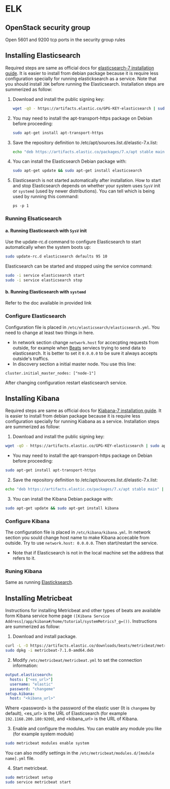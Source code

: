 # ELK
## OpenStack security group
Open 5601 and 9200 tcp ports in the security group rules

## Installing Elasticsearch
Required steps are same as official docs for  [elasticsearch-7 installation guide](https://www.elastic.co/guide/en/elasticsearch/reference/7.1/deb.html).
It is easier to install from debian package because it is require less configuration
specially for running elasticksearch as a service. 
Note that you should install `JDK` before running the Elasticsearch.
Installation steps are summerized as follow:

1. Download and install the public signing key:
   
    ``` sh
    wget -qO - https://artifacts.elastic.co/GPG-KEY-elasticsearch | sudo apt-key add -
    ```
2. You may need to install the apt-transport-https package on Debian before proceeding:

    ```sh
    sudo apt-get install apt-transport-https
    ``` 
3. Save the repository definition to /etc/apt/sources.list.d/elastic-7.x.list:
    
    ```sh
    echo "deb https://artifacts.elastic.co/packages/7.x/apt stable main" | sudo tee -a /etc/apt/sources.list.d/elastic-7.x.list
    ```
4. You can install the Elasticsearch Debian package with:

    ``` sh
    sudo apt-get update && sudo apt-get install elasticsearch
    ```

5. Elasticsearch is not started automatically after installation. How to start and stop Elasticsearch depends on whether your system uses `SysV` init or `systemd` (used by newer distributions). You can tell which is being used by running this command:
    ```
    ps -p 1
    ```
### Running Elsaticsearch <a name="runelastic"></a>
#### a. Running Elasticsearch with `SysV` init 
Use the update-rc.d command to configure Elasticsearch to start automatically when the system boots up:
 
```sh
sudo update-rc.d elasticsearch defaults 95 10
```
   Elasticsearch can be started and stopped using the service command:

```sh
sudo -i service elasticsearch start
sudo -i service elasticsearch stop
```
#### b. Running Elasticsearch with `systemd`
Refer to the doc available in provided link 

### Configure Elasticsearch
Configuration file is placed in `/etc/elasticsearch/elasticsearch.yml`. You need to change at least two things in here. 
* In network section change `network.host` for accecpting requests from outside, for    example when [Beats](https://www.elastic.co/products/beats) serviecs trying to       send data to elasticsearch. It is better to set it `0.0.0.0` to be sure it always    accepts outside's traffics. 
* In discovery section a initial master node. You use this line:                     

``` 
cluster.initial_master_nodes: ["node-1"] 
```

After changing configuration restart elasticsearch service.

## Installing Kibana
Required steps are same as official docs for [Kiabana-7 installation guide](https://www.elastic.co/guide/en/kibana/current/deb.html). It is easier to install from debian package because it is require less configuration specially for running Kiabana as a service. Installation steps are summerized as follow:

1. Download and install the public signing key:

``` sh
wget -qO - https://artifacts.elastic.co/GPG-KEY-elasticsearch | sudo apt-key add -
```
* You may need to install the apt-transport-https package on Debian before proceeding:

``` sh
sudo apt-get install apt-transport-https
```
2. Save the repository definition to /etc/apt/sources.list.d/elastic-7.x.list:

``` sh
echo "deb https://artifacts.elastic.co/packages/7.x/apt stable main" | sudo tee -a /etc/apt/sources.list.d/elastic-7.x.list
```
 3. You can install the Kibana Debian package with:

````sh
sudo apt-get update && sudo apt-get install kibana
````
### Configure Kibana
The configuration file is placed in `/etc/kibana/kibana.yml`. In network section you sould change host name to make Kibana accecable from outside. Try to use `network.host: 0.0.0.0`. Then start/restart the service.
* Note that if Elasticsearch is not in the local machine set the address that refers to it. 

### Runing Kibana
Same as running [Elasticksearch](#runelastic). 

## Installing Metricbeat

Instructions for installing Metricbeat and other types of beats are available form Kibana service home page `([Kibana Service Address]/app/kibana#/home/tutorial/systemMetrics?_g=())`. Instructions are summerized as follow:

1. Download and install package.
```sh
curl -L -O https://artifacts.elastic.co/downloads/beats/metricbeat/metricbeat-7.1.0-amd64.deb
sudo dpkg -i metricbeat-7.1.0-amd64.deb
```

2. Modify `/etc/metricbeat/metricbeat.yml` to set the connection information:
```yaml
output.elasticsearch:
  hosts: ["<es_url>"]
  username: "elastic"
  password: "changeme"
setup.kibana:
  host: "<kibana_url>"
```
Where \<password> is the password of the elastic user (It is `changeme` by default), \<es_url> is the URL of Elasticsearch (for example `192.1168.200.180:9200`), and \<kibana_url> is the URL of Kibana.


3. Enable and configure the modules. You can enable any module you like (for example system module) 
```sh
sudo metricbeat modules enable system
```
You can also modify settings in the `/etc/metricbeat/modules.d/[module name].yml` file.

4. Start metricbeat.
```sh
sudo metricbeat setup
sudo service metricbeat start
```

